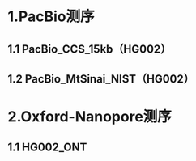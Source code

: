 # 1.PacBio测序
## 1.1 PacBio_CCS_15kb（HG002）
## 1.2 PacBio_MtSinai_NIST（HG002）
# 2.Oxford-Nanopore测序
## 1.1 HG002_ONT
